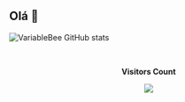 ## Olá 👋

![VariableBee GitHub stats](https://github-readme-stats.vercel.app/api?username=mendanhapuh&show_icons=true&theme=gotham)

<div align="center">
  <br><p align="centre"><b>Visitors Count</b></p>  
  <img align="center" src="https://profile-counter.glitch.me/{Henriquefuga}/count.svg" style="margin:0 auto" />
</div>

<!--
**MendanhaPuh/MendanhaPuh** is a ✨ _special_ ✨ repository because its `README.md` (this file) appears on your GitHub profile.

Here are some ideas to get you started:

- 🔭 I’m currently working on ...
- 🌱 I’m currently learning ...
- 👯 I’m looking to collaborate on ...
- 🤔 I’m looking for help with ...
- 💬 Ask me about ...
- 📫 How to reach me: ...
- 😄 Pronouns: ...
- ⚡ Fun fact: ...
-->

